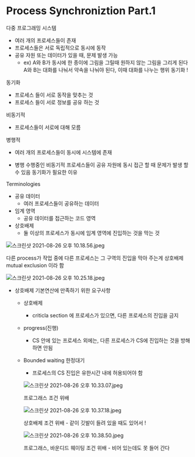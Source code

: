 # Process Synchroniztion Part.1

다중 프로그래밍 시스템

- 여러 개의 프로세스들이 존재
- 프로세스들은 서로 독립적으로 동시에 동작
- 공유 자원 또는 데이터가 있을 때, 문제 발생 가능
    - ex) A와 B가 동시에 한 종이에 그림을 그릴때 원하지 않는 그림을 그리게 된다 
    A와 B는 대화를 나눠서 약속을 나눠야 된다, 이때 대화를 나누는 행위 동기화 !

동기화 

- 프로세스 들이 서로 동작을 맞추는 것
- 프로세스 들이 서로 정보를 공유 하는 것

비동기적 

- 프로세스들이 서로에 대해 모름

병행적

- 여러 개의 프로세스들이 동시에 시스템에 존재

- 병행 수행중인 비동기적 프로세스들이 공유 자원에 동시 접근 할 때 문제가 발생 할 수 있음
동기화가 필요한 이유

Terminologies

- 공유 데이터
    - 여러 프로세스들이 공유하는 데이터
- 임계 영역
    - 공유 데이터를 접근하는 코드 영역
- 상호배제
    - 둘 이상의 프로세스가 동시에 임계 영역에 진입하는 것을 막는 것

![스크린샷 2021-08-26 오후 10.18.56.jpeg](Process%20Synchroniztion%20Part%201%20d72243ea0e08438f803f3dfbbfce8b82/%E1%84%89%E1%85%B3%E1%84%8F%E1%85%B3%E1%84%85%E1%85%B5%E1%86%AB%E1%84%89%E1%85%A3%E1%86%BA_2021-08-26_%E1%84%8B%E1%85%A9%E1%84%92%E1%85%AE_10.18.56.jpeg)

다른 process가 작업 중에 다른 프로세스는 그 구역의 진입을 막아 주는게 상호배제 mutual exclusion 이라 함

![스크린샷 2021-08-26 오후 10.25.18.jpeg](Process%20Synchroniztion%20Part%201%20d72243ea0e08438f803f3dfbbfce8b82/%E1%84%89%E1%85%B3%E1%84%8F%E1%85%B3%E1%84%85%E1%85%B5%E1%86%AB%E1%84%89%E1%85%A3%E1%86%BA_2021-08-26_%E1%84%8B%E1%85%A9%E1%84%92%E1%85%AE_10.25.18.jpeg)

- 상호배제 기본연산에 만족하기 위한 요구사항
    - 상호배제
        - criticla section 에 프로세스가 있으면, 다른 프로세스의 진입을 금지
    - progress(진행)
        - CS 안에 있는 프로세스 외에는, 다른 프로세스가 CS에 진입하는 것을 방해 하면 안됨
    - Bounded waiting 한정대기
        - 프로세스의 CS 진입은 유한시간 내에 허용되어야 함

        ![스크린샷 2021-08-26 오후 10.33.07.jpeg](Process%20Synchroniztion%20Part%201%20d72243ea0e08438f803f3dfbbfce8b82/%E1%84%89%E1%85%B3%E1%84%8F%E1%85%B3%E1%84%85%E1%85%B5%E1%86%AB%E1%84%89%E1%85%A3%E1%86%BA_2021-08-26_%E1%84%8B%E1%85%A9%E1%84%92%E1%85%AE_10.33.07.jpeg)

        프로그래스 조건 위배 

        ![스크린샷 2021-08-26 오후 10.37.18.jpeg](Process%20Synchroniztion%20Part%201%20d72243ea0e08438f803f3dfbbfce8b82/%E1%84%89%E1%85%B3%E1%84%8F%E1%85%B3%E1%84%85%E1%85%B5%E1%86%AB%E1%84%89%E1%85%A3%E1%86%BA_2021-08-26_%E1%84%8B%E1%85%A9%E1%84%92%E1%85%AE_10.37.18.jpeg)

        상호배제 조건 위배 - 같이 깃발이 들려 있을 때도 있어서 !

        ![스크린샷 2021-08-26 오후 10.38.50.jpeg](Process%20Synchroniztion%20Part%201%20d72243ea0e08438f803f3dfbbfce8b82/%E1%84%89%E1%85%B3%E1%84%8F%E1%85%B3%E1%84%85%E1%85%B5%E1%86%AB%E1%84%89%E1%85%A3%E1%86%BA_2021-08-26_%E1%84%8B%E1%85%A9%E1%84%92%E1%85%AE_10.38.50.jpeg)

        프로그래스, 바운디드 웨이팅 조건 위배 - 비어 있는데도 못 들어 간다